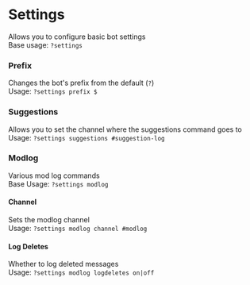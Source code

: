 # Settings

Allows you to configure basic bot settings  
Base usage: `?settings`

### Prefix

Changes the bot's prefix from the default (`?`)  
Usage: `?settings prefix $`

### Suggestions

Allows you to set the channel where the suggestions command goes to  
Usage: `?settings suggestions #suggestion-log`

### Modlog

Various mod log commands  
Base Usage: `?settings modlog`

#### Channel

Sets the modlog channel  
Usage: `?settings modlog channel #modlog`

#### Log Deletes

Whether to log deleted messages  
Usage: `?settings modlog logdeletes on|off`
